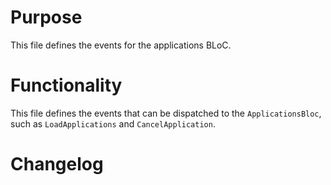 # Purpose

This file defines the events for the applications BLoC.

# Functionality

This file defines the events that can be dispatched to the `ApplicationsBloc`, such as `LoadApplications` and `CancelApplication`.

# Changelog

